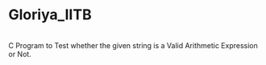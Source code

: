 # Gloriya_IITB
<br>
C Program to Test whether the given string is a Valid Arithmetic Expression or Not.
